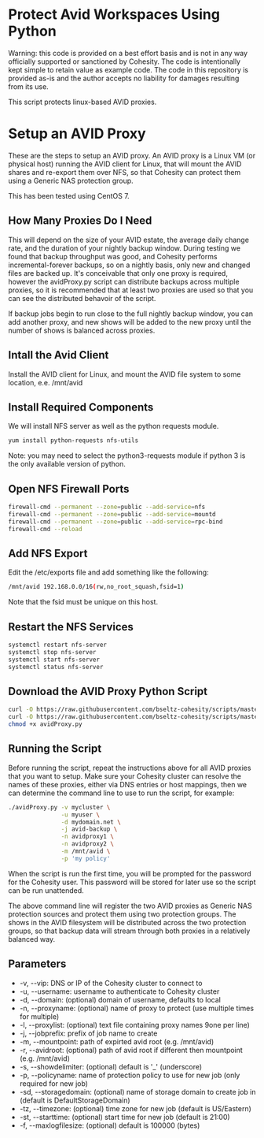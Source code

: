# Protect Avid Workspaces Using Python

Warning: this code is provided on a best effort basis and is not in any way officially supported or sanctioned by Cohesity. The code is intentionally kept simple to retain value as example code. The code in this repository is provided as-is and the author accepts no liability for damages resulting from its use.

This script protects linux-based AVID proxies.

# Setup an AVID Proxy

These are the steps to setup an AVID proxy. An AVID proxy is a Linux VM (or physical host) running the AVID client for Linux, that will mount the AVID shares and re-export them over NFS, so that Cohesity can protect them using a Generic NAS protection group.

This has been tested using CentOS 7.

## How Many Proxies Do I Need

This will depend on the size of your AVID estate, the average daily change rate, and the duration of your nightly backup window. During testing we found that backup throughput was good, and Cohesity performs incremental-forever backups, so on a nightly basis, only new and changed files are backed up. It's conceivable that only one proxy is required, however the avidProxy.py script can distribute backups across multiple proxies, so it is recommended that at least two proxies are used so that you can see the distributed behavoir of the script.

If backup jobs begin to run close to the full nightly backup window, you can add another proxy, and new shows will be added to the new proxy until the number of shows is balanced across proxies.

## Intall the Avid Client

Install the AVID client for Linux, and mount the AVID file system to some location, e.e. /mnt/avid

## Install Required Components

We will install NFS server as well as the python requests module.

```bash
yum install python-requests nfs-utils
```

Note: you may need to select the python3-requests module if python 3 is the only available version of python.

## Open NFS Firewall Ports

```bash
firewall-cmd --permanent --zone=public --add-service=nfs
firewall-cmd --permanent --zone=public --add-service=mountd
firewall-cmd --permanent --zone=public --add-service=rpc-bind
firewall-cmd --reload
```

## Add NFS Export

Edit the /etc/exports file and add something like the following:

```bash
/mnt/avid 192.168.0.0/16(rw,no_root_squash,fsid=1)
```

Note that the fsid must be unique on this host.

## Restart the NFS Services

```bash
systemctl restart nfs-server
systemctl stop nfs-server
systemctl start nfs-server
systemctl status nfs-server
```

## Download the AVID Proxy Python Script

```bash
curl -O https://raw.githubusercontent.com/bseltz-cohesity/scripts/master/python/avidProxy/avidProxy.py
curl -O https://raw.githubusercontent.com/bseltz-cohesity/scripts/master/python/pyhesity.py
chmod +x avidProxy.py
```

## Running the Script

Before running the script, repeat the instructions above for all AVID proxies that you want to setup. Make sure your Cohesity cluster can resolve the names of these proxies, either via DNS entries or host mappings, then we can determine the command line to use to run the script, for example:

```bash
./avidProxy.py -v mycluster \
               -u myuser \
               -d mydomain.net \
               -j avid-backup \
               -n avidproxy1 \
               -n avidproxy2 \
               -m /mnt/avid \
               -p 'my policy'
```

When the script is run the first time, you will be prompted for the password for the Cohesity user. This password will be stored for later use so the script can be run unattended.

The above command line will register the two AVID proxies as Generic NAS protection sources and protect them using two protection groups. The shows in the AVID filesystem will be distributed across the two protection groups, so that backup data will stream through both proxies in a relatively balanced way.

## Parameters

* -v, --vip: DNS or IP of the Cohesity cluster to connect to
* -u, --username: username to authenticate to Cohesity cluster
* -d, --domain: (optional) domain of username, defaults to local
* -n, --proxyname: (optional) name of proxy to protect (use multiple times for multiple)
* -l, --proxylist: (optional) text file containing proxy names 9one per line)
* -j, --jobprefix: prefix of job name to create
* -m, --mountpoint: path of expirted avid root (e.g. /mnt/avid)
* -r, --avidroot: (optional) path of avid root if different then mountpoint (e.g. /mnt/avid)
* -s, --showdelimiter: (optional) default is '_' (underscore)
* -p, --policyname: name of protection policy to use for new job (only required for new job)
* -sd, --storagedomain: (optional) name of storage domain to create job in (default is DefaultStorageDomain)
* -tz, --timezone: (optional) time zone for new job (default is US/Eastern)
* -st, --starttime: (optional) start time for new job (default is 21:00)
* -f, --maxlogfilesize: (optional) default is 100000 (bytes)
